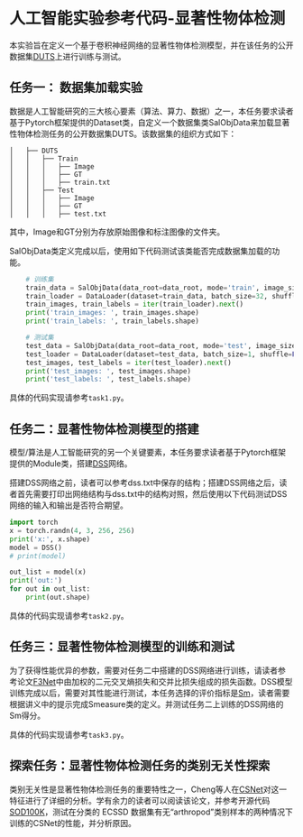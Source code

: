 # 人工智能实验参考代码-显著性物体检测
本实验旨在定义一个基于卷积神经网络的显著性物体检测模型，并在该任务的公开数据集[DUTS](https://github.com/LUSSeg/ImageNet-S#imagenet-s-dataset-preparation)上进行训练与测试。

## 任务一： 数据集加载实验
数据是人工智能研究的三大核心要素（算法、算力、数据）之一，本任务要求读者基于Pytorch框架提供的Dataset类，自定义一个数据集类SalObjData来加载显著性物体检测任务的公开数据集DUTS。该数据集的组织方式如下：

```
│   ├── DUTS
│   │   ├── Train
│   │   │   ├── Image
│   │   │   ├── GT
│   │   │   ├── train.txt
│   │   ├── Test
│   │   │   ├── Image
│   │   │   ├── GT
│   │   │   ├── test.txt
```
其中，Image和GT分别为存放原始图像和标注图像的文件夹。    

SalObjData类定义完成以后，使用如下代码测试该类能否完成数据集加载的功能。
```python
    # 训练集
    train_data = SalObjData(data_root=data_root, mode='train', image_size=256)
    train_loader = DataLoader(dataset=train_data, batch_size=32, shuffle=True)
    train_images, train_labels = iter(train_loader).next()
    print('train_images: ', train_images.shape)
    print('train_labels: ', train_labels.shape)

    # 测试集 
    test_data = SalObjData(data_root=data_root, mode='test', image_size=256)
    test_loader = DataLoader(dataset=test_data, batch_size=1, shuffle=False)
    test_images, test_labels = iter(test_loader).next()
    print('test_images: ', test_images.shape)
    print('test_labels: ', test_labels.shape)
```
具体的代码实现请参考```task1.py```。

## 任务二：显著性物体检测模型的搭建
模型/算法是人工智能研究的另一个关键要素，本任务要求读者基于Pytorch框架提供的Module类，搭建[DSS](https://openaccess.thecvf.com/content_cvpr_2017/papers/Hou_Deeply_Supervised_Salient_CVPR_2017_paper.pdf)网络。

搭建DSS网络之前，读者可以参考dss.txt中保存的结构；搭建DSS网络之后，读者首先需要打印出网络结构与dss.txt中的结构对照，然后使用以下代码测试DSS网络的输入和输出是否符合期望。
```python
import torch
x = torch.randn(4, 3, 256, 256)
print('x:', x.shape)
model = DSS()
# print(model)

out_list = model(x)
print('out:')
for out in out_list:
    print(out.shape)
```
具体的代码实现请参考```task2.py```。

## 任务三：显著性物体检测模型的训练和测试
为了获得性能优异的参数，需要对任务二中搭建的DSS网络进行训练，请读者参考论文[F3Net](https://arxiv.org/pdf/1911.11445.pdf)中由加权的二元交叉熵损失和交并比损失组成的损失函数。DSS模型训练完成以后，需要对其性能进行测试，本任务选择的评价指标是[Sm](https://openaccess.thecvf.com/content_ICCV_2017/papers/Fan_Structure-Measure_A_New_ICCV_2017_paper.pdf)，读者需要根据讲义中的提示完成Smeasure类的定义。并测试任务二上训练的DSS网络的Sm得分。  

具体的代码实现请参考```task3.py```。

## 探索任务：显著性物体检测任务的类别无关性探索
类别无关性是显著性物体检测任务的重要特性之一，Cheng等人在[CSNet](https://mftp.mmcheng.net/Papers/21PAMI-Sal100K.pdf)对这一特征进行了详细的分析。学有余力的读者可以阅读该论文，并参考开源代码[SOD100K](https://github.com/ShangHua-Gao/SOD100K/)，测试在分类的 ECSSD 数据集有无“arthropod”类别样本的两种情况下训练的CSNet的性能，并分析原因。
